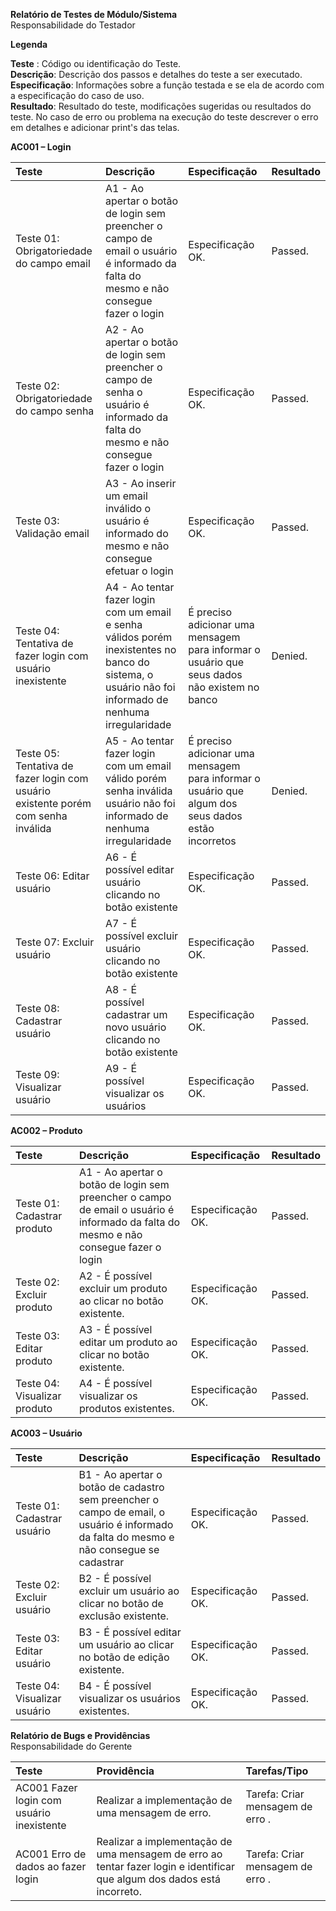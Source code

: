 
**Relatório de Testes de Módulo/Sistema**  
Responsabilidade do Testador

**Legenda**

**Teste** : Código ou identificação do Teste.  
**Descrição**: Descrição dos passos e detalhes do teste a ser executado.  
**Especificação**: Informações sobre a função testada e se ela de acordo com a especificação do caso de uso.  
**Resultado**: Resultado do teste, modificações sugeridas ou resultados do teste. No caso de erro ou problema na execução do teste descrever o erro em detalhes e adicionar print's das telas.

**AC001 – Login**

| Teste | Descrição | Especificação | Resultado |
| :---- | :---- | :---- | :---- |
| Teste 01: Obrigatoriedade do campo email | A1 \- Ao apertar o botão de login sem preencher o campo de email o usuário é informado da falta do mesmo e não consegue fazer o login | Especificação OK.	 | Passed. |		 
| Teste 02: Obrigatoriedade do campo senha | A2 - Ao apertar o botão de login sem preencher o campo de senha o usuário é informado da falta do mesmo e não consegue fazer o login  | Especificação OK.	 | Passed. |
| Teste 03: Validação email | A3 - Ao inserir um email inválido o usuário é informado do mesmo e não consegue efetuar o login | Especificação OK.	 | Passed. |
| Teste 04: Tentativa de fazer login com usuário inexistente | A4 - Ao tentar fazer login com um email e senha válidos porém inexistentes no banco do sistema, o usuário não foi informado de nenhuma irregularidade | É preciso adicionar uma mensagem para informar o usuário que seus dados não existem no banco	 | Denied. |
| Teste 05: Tentativa de fazer login com usuário existente porém com senha inválida | A5 - Ao tentar fazer login com um email válido porém senha inválida usuário não foi informado de nenhuma irregularidade | É preciso adicionar uma mensagem para informar o usuário que algum dos seus dados estão incorretos	 | Denied. |
| Teste 06: Editar usuário | A6 - É possível editar usuário clicando no botão existente  | Especificação OK.	 | Passed. |
| Teste 07: Excluir usuário | A7 - É possível excluir usuário clicando no botão existente  | Especificação OK.	 | Passed. |
| Teste 08: Cadastrar usuário | A8 - É possível cadastrar um novo usuário clicando no botão existente  | Especificação OK.	 | Passed. |
| Teste 09: Visualizar usuário | A9 - É possível visualizar os usuários  | Especificação OK.	 | Passed. |


**AC002 – Produto**

| Teste | Descrição | Especificação | Resultado |
| :---- | :---- | :---- | :---- |
| Teste 01: Cadastrar produto | A1 - Ao apertar o botão de login sem preencher o campo de email o usuário é informado da falta do mesmo e não consegue fazer o login | Especificação OK.	 | Passed. |
| Teste 02: Excluir produto | A2 - É possível excluir um produto ao clicar no botão existente.| Especificação OK.	  | Passed. |
| Teste 03: Editar produto | A3 - É possível editar um produto ao clicar no botão existente.| Especificação OK.	  | Passed. |
| Teste 04: Visualizar produto | A4 - É possível visualizar os produtos existentes.| Especificação OK.	  | Passed. |

**AC003 – Usuário**

| Teste | Descrição | Especificação | Resultado |
| :---- | :---- | :---- | :---- |
| Teste 01: Cadastrar usuário | B1 - Ao apertar o botão de cadastro sem preencher o campo de email, o usuário é informado da falta do mesmo e não consegue se cadastrar | Especificação OK. | Passed. |
| Teste 02: Excluir usuário | B2 - É possível excluir um usuário ao clicar no botão de exclusão existente. | Especificação OK. | Passed. |
| Teste 03: Editar usuário | B3 - É possível editar um usuário ao clicar no botão de edição existente. | Especificação OK. | Passed. |
| Teste 04: Visualizar usuário | B4 - É possível visualizar os usuários existentes. | Especificação OK. | Passed. |








**Relatório de Bugs e Providências**  
Responsabilidade do Gerente

| Teste | Providência | Tarefas/Tipo |
| :---- | :---- | :---- |
| AC001 Fazer login com usuário inexistente | Realizar a implementação de uma mensagem de erro. | Tarefa: Criar mensagem de erro . |
| AC001 Erro de dados ao fazer login | Realizar a implementação de uma mensagem de erro ao tentar fazer login e identificar que algum dos dados está incorreto. | Tarefa: Criar mensagem de erro . |

